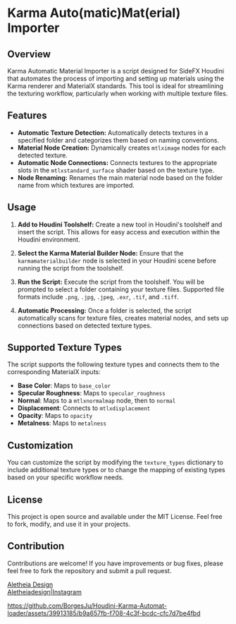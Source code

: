 
# Karma Auto(matic)Mat(erial) Importer



## Overview
Karma Automatic Material Importer is a script designed for SideFX Houdini that automates the process of importing and setting up materials using the Karma renderer and MaterialX standards. This tool is ideal for streamlining the texturing workflow, particularly when working with multiple texture files.

## Features
- **Automatic Texture Detection:** Automatically detects textures in a specified folder and categorizes them based on naming conventions.
- **Material Node Creation:** Dynamically creates `mtlximage` nodes for each detected texture.
- **Automatic Node Connections:** Connects textures to the appropriate slots in the `mtlxstandard_surface` shader based on the texture type.
- **Node Renaming:** Renames the main material node based on the folder name from which textures are imported.

## Usage
1. **Add to Houdini Toolshelf:**
   Create a new tool in Houdini's toolshelf and insert the script. This allows for easy access and execution within the Houdini environment.

2. **Select the Karma Material Builder Node:**
   Ensure that the `karmamaterialbuilder` node is selected in your Houdini scene before running the script from the toolshelf.

3. **Run the Script:**
   Execute the script from the toolshelf. You will be prompted to select a folder containing your texture files. Supported file formats include `.png`, `.jpg`, `.jpeg`, `.exr`, `.tif`, and `.tiff`.

4. **Automatic Processing:**
   Once a folder is selected, the script automatically scans for texture files, creates material nodes, and sets up connections based on detected texture types.

## Supported Texture Types
The script supports the following texture types and connects them to the corresponding MaterialX inputs:
- **Base Color**: Maps to `base_color`
- **Specular Roughness**: Maps to `specular_roughness`
- **Normal**: Maps to a `mtlxnormalmap` node, then to `normal`
- **Displacement**: Connects to `mtlxdisplacement`
- **Opacity**: Maps to `opacity`
- **Metalness**: Maps to `metalness`

## Customization
You can customize the script by modifying the `texture_types` dictionary to include additional texture types or to change the mapping of existing types based on your specific workflow needs.

## License
This project is open source and available under the MIT License. Feel free to fork, modify, and use it in your projects.

## Contribution
Contributions are welcome! If you have improvements or bug fixes, please feel free to fork the repository and submit a pull request.

[Aletheia Design](https://aletheiadesign.fr)  
[Aletheiadesign|Instagram](https://www.instagram.com/al3ph.d.sign/)



https://github.com/BorgesJu/Houdini-Karma-Automat-loader/assets/39913185/b9a657fb-f708-4c3f-bcdc-cfc7d7be4fbd


